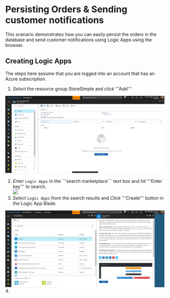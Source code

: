 # Persisting Orders & Sending customer notifications

This scenario demonstrates how you can easily persist the orders in the database and send customer notifications using Logic Apps using the browser.
 

## Creating Logic Apps

The steps here assume that you are logged into an account that has an Azure subscription.

1. *Select* the resource group StoreSimple and *click* '''Add'''
<img src="assets/Creating Logic App - Step 1 Click Add.PNG" width="500px"/>

2. *Enter*  ```Logic Apps``` in the ``'search marketplace``` text box and *hit* '''Enter key''' to search.  
   <img src="Creating Logic Apps - Step 2 Search Logic App.PNG" width="500px"/>
3. *Select* ```Logic Apps``` from the search results and *Click* '''Create''' button in the Logic App Blade.
 <img src="assets/Creating Logic Apps - Step 3 Click Create Button.PNG" width="500px"/>
4.	